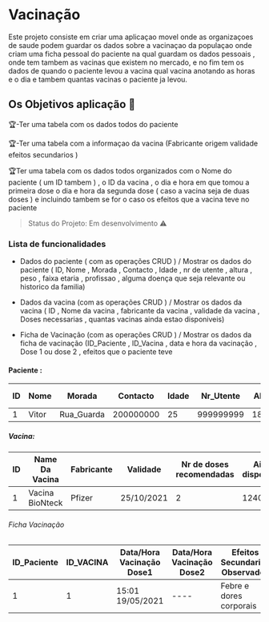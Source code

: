 # Vacinação

<p> Este projeto consiste em criar uma aplicaçao movel onde as organizaçoes de saude podem guardar os dados sobre a vacinaçao da populaçao onde 
criam uma ficha pessoal do paciente na qual guardam os dados pessoais , onde tem tambem as vacinas que existem no mercado, e no fim tem os dados 
de quando o paciente levou a vacina qual vacina anotando as horas e o dia e tambem quantas vacinas o paciente ja levou. </p>

## Os Objetivos aplicação :checkered_flag:

:trophy:-Ter uma tabela com os dados todos do paciente

:trophy:-Ter uma tabela com a informaçao da vacina (Fabricante origem validade efeitos secundarios )

:trophy:Ter uma tabela com os dados todos organizados com o Nome do paciente ( um ID tambem ) , o ID da vacina , o dia e hora em que tomou a primeira dose 
	      o dia e hora da segunda dose ( caso a vacina seja de duas doses ) e incluindo tambem se for o caso os efeitos que a vacina teve no paciente


> Status do Projeto: Em desenvolvimento :warning:

### Lista de funcionalidades
  - Dados do paciente ( com as operações CRUD ) / Mostrar os dados do paciente 
  ( ID, Nome , Morada , Contacto , Idade , nr de utente , altura , peso , faixa etaria , profissao , alguma doença que seja relevante ou historico da familia)
 
  - Dados da vacina (com as operações CRUD ) / Mostrar os dados da vacina 
  ( ID , Nome da vacina , fabricante da vacina , validade da vacina , Doses necessarias , quantas vacinas ainda estao disponiveis)
  
  - Ficha de Vacinação (com as operações CRUD ) / Mostrar os dados da ficha de vacinação 
  (ID_Paciente , ID_Vacina , data e hora da vacinação , Dose 1 ou dose 2 , efeitos que o paciente teve 
  
 
 #### Paciente : 
|ID|Nome|Morada|Contacto|Idade|Nr_Utente|Altura|Peso|Faixa Etaria| Profissao|HistoricoMedico|
| -------- | -------- | -------- | -------- | -------- | -------- | -------- | -------- | -------- | -------- | -------- |
|1|Vitor|Rua_Guarda|200000000|25|999999999|180cm|90|Jovem|Estudante|....|

##### Vacina: 
|ID|Name Da Vacina |Fabricante |Validade |Nr de doses recomendadas|Ainda disponiveis|
| -------- | -------- | -------- | -------- | -------- | -------- |
|1|Vacina BioNteck|Pfizer|25/10/2021|2|1240

###### Ficha Vacinação
|ID_Paciente|ID_VACINA|Data/Hora Vacinação Dose1|Data/Hora Vacinação Dose2|Efeitos Secundarios Observados|
|-------- | -------- | -------- | -------- | -------- |
|1|1| 15:01 19/05/2021| ----| Febre e dores corporais|
